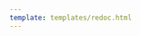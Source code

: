 ```yaml
---
template: templates/redoc.html
---
```


<redoc spec-url='{{base_path}}/apis/restapis/challenge.yaml'></redoc>
<script src="https://cdn.jsdelivr.net/npm/redoc@next/bundles/redoc.standalone.js"> </script>